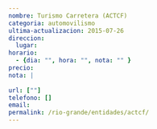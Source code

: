 ```yaml
---
nombre: Turismo Carretera (ACTCF)
categoria: automovilismo
ultima-actualizacion: 2015-07-26
direccion: 
  lugar: 
horario: 
  - {dia: "", hora: "", nota: "" }
precio: 
nota: | 
  
url: [""]
telefono: []
email: 
permalink: /rio-grande/entidades/actcf/
---
```


